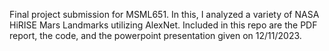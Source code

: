 Final project submission for MSML651. In this, I analyzed a variety of NASA HiRISE Mars Landmarks utilizing AlexNet. Included in this repo are the PDF report, the code, and the powerpoint presentation given on 12/11/2023.
